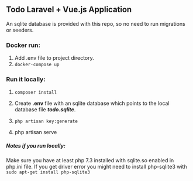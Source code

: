 ## Todo Laravel + Vue.js Application

An sqlite database is provided with this repo, so no need to run migrations or seeders.

### Docker run:
1. Add .env file to project directory.
2. `docker-compose up`

### Run it locally:
1. `composer install`

2. Create **.env** file with an sqlite database
which points to the local database file _**todo.sqlite**_.
   
3. `php artisan key:generate`

4. php artisan serve

##### Notes if you run locally: 
Make sure you have at least php 7.3 installed with
sqlite.so enabled in php.ini file. If you get driver error you might need to install php-sqlite3 with
`sudo apt-get install php-sqlite3`
